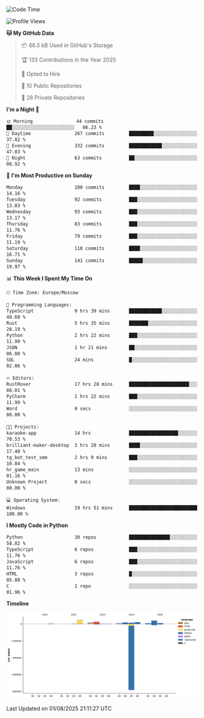 <!--START_SECTION:waka-->
![Code Time](http://img.shields.io/badge/Code%20Time-771%20hrs%2050%20mins-blue)

![Profile Views](http://img.shields.io/badge/Profile%20Views-0-blue)

**🐱 My GitHub Data** 

> 📦 66.5 kB Used in GitHub's Storage 
 > 
> 🏆 133 Contributions in the Year 2025
 > 
> 💼 Opted to Hire
 > 
> 📜 10 Public Repositories 
 > 
> 🔑 28 Private Repositories 
 > 
**I'm a Night 🦉** 

```text
🌞 Morning                44 commits          ██░░░░░░░░░░░░░░░░░░░░░░░   06.23 % 
🌆 Daytime                267 commits         █████████░░░░░░░░░░░░░░░░   37.82 % 
🌃 Evening                332 commits         ████████████░░░░░░░░░░░░░   47.03 % 
🌙 Night                  63 commits          ██░░░░░░░░░░░░░░░░░░░░░░░   08.92 % 
```
📅 **I'm Most Productive on Sunday** 

```text
Monday                   100 commits         ████░░░░░░░░░░░░░░░░░░░░░   14.16 % 
Tuesday                  92 commits          ███░░░░░░░░░░░░░░░░░░░░░░   13.03 % 
Wednesday                93 commits          ███░░░░░░░░░░░░░░░░░░░░░░   13.17 % 
Thursday                 83 commits          ███░░░░░░░░░░░░░░░░░░░░░░   11.76 % 
Friday                   79 commits          ███░░░░░░░░░░░░░░░░░░░░░░   11.19 % 
Saturday                 118 commits         ████░░░░░░░░░░░░░░░░░░░░░   16.71 % 
Sunday                   141 commits         █████░░░░░░░░░░░░░░░░░░░░   19.97 % 
```


📊 **This Week I Spent My Time On** 

```text
🕑︎ Time Zone: Europe/Moscow

💬 Programming Languages: 
TypeScript               9 hrs 39 mins       ████████████░░░░░░░░░░░░░   48.60 % 
Rust                     5 hrs 35 mins       ███████░░░░░░░░░░░░░░░░░░   28.19 % 
Python                   2 hrs 22 mins       ███░░░░░░░░░░░░░░░░░░░░░░   11.99 % 
JSON                     1 hr 21 mins        ██░░░░░░░░░░░░░░░░░░░░░░░   06.80 % 
SQL                      24 mins             █░░░░░░░░░░░░░░░░░░░░░░░░   02.06 % 

🔥 Editors: 
RustRover                17 hrs 28 mins      ██████████████████████░░░   88.01 % 
PyCharm                  2 hrs 22 mins       ███░░░░░░░░░░░░░░░░░░░░░░   11.99 % 
Word                     0 secs              ░░░░░░░░░░░░░░░░░░░░░░░░░   00.00 % 

🐱‍💻 Projects: 
karaoke-app              14 hrs              ██████████████████░░░░░░░   70.53 % 
brilliant-maker-desktop  3 hrs 28 mins       ████░░░░░░░░░░░░░░░░░░░░░   17.48 % 
tg_bot_test_smm          2 hrs 9 mins        ███░░░░░░░░░░░░░░░░░░░░░░   10.84 % 
hr_game_main             13 mins             ░░░░░░░░░░░░░░░░░░░░░░░░░   01.16 % 
Unknown Project          0 secs              ░░░░░░░░░░░░░░░░░░░░░░░░░   00.00 % 

💻 Operating System: 
Windows                  19 hrs 51 mins      █████████████████████████   100.00 % 
```

**I Mostly Code in Python** 

```text
Python                   30 repos            ███████████████░░░░░░░░░░   58.82 % 
TypeScript               6 repos             ███░░░░░░░░░░░░░░░░░░░░░░   11.76 % 
JavaScript               6 repos             ███░░░░░░░░░░░░░░░░░░░░░░   11.76 % 
HTML                     3 repos             █░░░░░░░░░░░░░░░░░░░░░░░░   05.88 % 
C                        1 repo              ░░░░░░░░░░░░░░░░░░░░░░░░░   01.96 % 
```



**Timeline**

![Lines of Code chart](https://raw.githubusercontent.com/adlemx/adlemx/main/assets/bar_graph.png)


 Last Updated on 01/08/2025 21:11:27 UTC
<!--END_SECTION:waka-->
